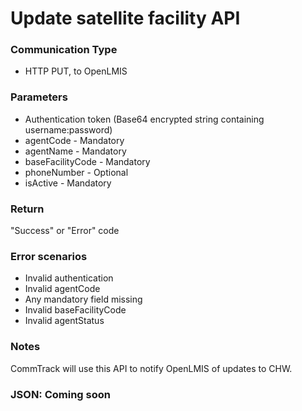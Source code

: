 # Update satellite facility API

### Communication Type

- HTTP PUT, to OpenLMIS

### Parameters

- Authentication token (Base64 encrypted string containing username:password)
- agentCode - Mandatory
- agentName - Mandatory
- baseFacilityCode - Mandatory
- phoneNumber - Optional  
- isActive - Mandatory 

### Return

"Success" or "Error" code

### Error scenarios

- Invalid authentication
- Invalid agentCode
- Any mandatory field missing
- Invalid baseFacilityCode
- Invalid agentStatus

### Notes

CommTrack will use this API to notify OpenLMIS of updates to CHW.

### JSON: Coming soon
